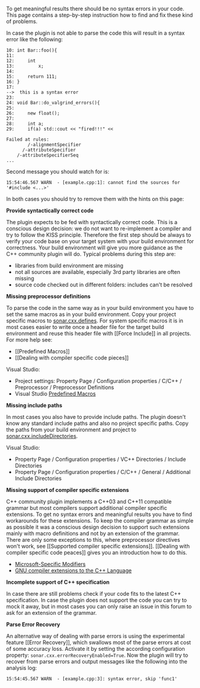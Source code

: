 To get meaningful results there should be no syntax errors in your code. This page contains a step-by-step instruction how to find and fix these kind of problems.

In case the plugin is not able to parse the code this will result in a syntax error like the following:

```
10: int Bar::foo(){
11:
12:     int
13:         x;
14:
15:     return 111;
16: }
17:
-->  this is a syntax error
23:
24: void Bar::do_valgrind_errors(){
25:
26:     new float();
27:
28:     int a;
29:     if(a) std::cout << "fired!!!" <<

Failed at rules:
        /-alignmentSpecifier
      /-attributeSpecifier
    /-attributeSpecifierSeq
...
```

Second message you should watch for is:
```
15:54:46.567 WARN  - [example.cpp:1]: cannot find the sources for '#include <...>'
```

In both cases you should try to remove them with the hints on this page:

**Provide syntactically correct code**

The plugin expects to be fed with syntactically correct code. This is a conscious design decision: we do not want to re-implement a compiler and try to follow the KISS principle. Therefore the first step should be always to verify your code base on your target system with your build environment for correctness. Your build environment will give you more guidance as the C++ community plugin will do. Typical problems during
this step are:
* libraries from build environment are missing
* not all sources are available, especially 3rd party libraries are often missing
* source code checked out in different folders: includes can't be resolved

**Missing preprocessor definitions**

To parse the code in the same way as in your build environment you have to set the same macros as in your build environment. Copy your project specific macros to [sonar.cxx.defines](https://github.com/wenns/sonar-cxx/wiki/Supported-configuration-properties). For system specific macros it is in most cases easier to write once a header file for the target build environment and reuse this header file with [[Force Include]] in all projects. For more help see:
* [[Predefined Macros]]
* [[Dealing with compiler specific code pieces]]

Visual Studio:
* Project settings: Property Page / Configuration properties / C/C++ / Preprocessor / Preprocessor Definitions
* Visual Studio [Predefined Macros](http://msdn.microsoft.com/en-us/library/b0084kay.aspx)

**Missing include paths**

In most cases you also have to provide include paths. The plugin doesn't know any standard include paths and also no project specific paths. Copy the paths from your build environment and project to [sonar.cxx.includeDirectories](https://github.com/wenns/sonar-cxx/wiki/Supported-configuration-properties).

Visual Studio:
* Property Page / Configuration properties / VC++ Directories / Include Directories
* Property Page / Configuration properties / C/C++ / General / Additional Include Directories

**Missing support of compiler specific extensions**

C++ community plugin implements a C++03 and C++11 compatible grammar but most compilers support additional compiler specific extensions. To get no syntax errors and meaningful results you have to find workarounds for these extensions. To keep the compiler grammar as simple as possible it was a conscious design decision to support such extensions mainly with macro definitions and not by an extension of the grammar. There are only some exceptions to this, where preprocessor directives won't work, see [[Supported compiler specific extensions]]. [[Dealing with compiler specific code peaces]] gives you an introduction how to do this.
* [Microsoft-Specific Modifiers](http://msdn.microsoft.com/en-us/library/6bh0054z.aspx)
* [GNU compiler extensions to the C++ Language](http://gcc.gnu.org/onlinedocs/gcc-4.9.0/gcc/C_002b_002b-Extensions.html)

**Incomplete support of C++ specification**

In case there are still problems check if your code fits to the latest C++ specification. In case the plugin does not support the code you can try to mock it away, but in most cases you can only raise an issue in this forum to ask for an extension of the grammar.

**Parse Error Recovery**

An alternative way of dealing with parse errors is using the experimental feature [[Error Recovery]], which swallows most of the parse errors at cost of some accuracy loss. Activate it by setting the according configuration property:
```sonar.cxx.errorRecoveryEnabled=True```. Now the plugin will try to recover from parse errors and output messages like the following into the analysis log:
```
15:54:45.567 WARN  - [example.cpp:3]: syntax error, skip 'func1'
```
